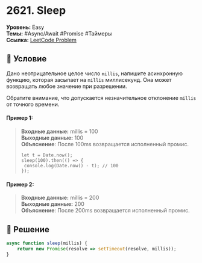 # 2621. Sleep

**Уровень:** Easy  
**Темы:** #Async/Await #Promise #Таймеры  
**Ссылка:** [LeetCode Problem](https://leetcode.com/problems/sleep/)

## 📜 Условие
Дано неотрицательное целое число `millis`, напишите асинхронную функцию, которая засыпает на `millis` миллисекунд. Она может возвращать любое значение при разрешении.  

Обратите внимание, что допускается незначительное отклонение `millis` от точного времени.  

#### **Пример 1:**  
> **Входные данные:** millis = 100  
> **Выходные данные:** 100  
> **Объяснение**: После 100ms возвращается исполненный промис.  
>```  
> let t = Date.now();  
> sleep(100).then(() => {  
>  console.log(Date.now() - t); // 100  
> });  
> ```  

#### **Пример 2:**  
> **Входные данные:** millis = 200  
> **Выходные данные:** 200  
> **Объяснение**: После 200ms возвращается исполненный промис.  

## 🎯 Решение
```javascript
async function sleep(millis) {
    return new Promise(resolve => setTimeout(resolve, millis));
}
```